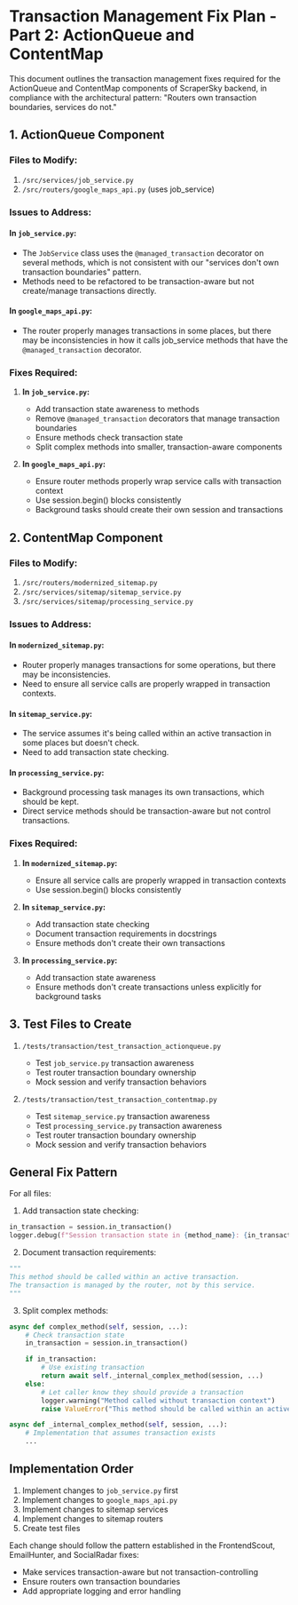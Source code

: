 # Transaction Management Fix Plan - Part 2: ActionQueue and ContentMap

This document outlines the transaction management fixes required for the ActionQueue and ContentMap components of ScraperSky backend, in compliance with the architectural pattern: "Routers own transaction boundaries, services do not."

## 1. ActionQueue Component

### Files to Modify:

1. `/src/services/job_service.py`
2. `/src/routers/google_maps_api.py` (uses job_service)

### Issues to Address:

#### In `job_service.py`:

- The `JobService` class uses the `@managed_transaction` decorator on several methods, which is not consistent with our "services don't own transaction boundaries" pattern.
- Methods need to be refactored to be transaction-aware but not create/manage transactions directly.

#### In `google_maps_api.py`:

- The router properly manages transactions in some places, but there may be inconsistencies in how it calls job_service methods that have the `@managed_transaction` decorator.

### Fixes Required:

1. **In `job_service.py`:**
   - Add transaction state awareness to methods
   - Remove `@managed_transaction` decorators that manage transaction boundaries
   - Ensure methods check transaction state
   - Split complex methods into smaller, transaction-aware components

2. **In `google_maps_api.py`:**
   - Ensure router methods properly wrap service calls with transaction context
   - Use session.begin() blocks consistently
   - Background tasks should create their own session and transactions

## 2. ContentMap Component

### Files to Modify:

1. `/src/routers/modernized_sitemap.py`
2. `/src/services/sitemap/sitemap_service.py`
3. `/src/services/sitemap/processing_service.py`

### Issues to Address:

#### In `modernized_sitemap.py`:

- Router properly manages transactions for some operations, but there may be inconsistencies.
- Need to ensure all service calls are properly wrapped in transaction contexts.

#### In `sitemap_service.py`:

- The service assumes it's being called within an active transaction in some places but doesn't check.
- Need to add transaction state checking.

#### In `processing_service.py`:

- Background processing task manages its own transactions, which should be kept.
- Direct service methods should be transaction-aware but not control transactions.

### Fixes Required:

1. **In `modernized_sitemap.py`:**
   - Ensure all service calls are properly wrapped in transaction contexts
   - Use session.begin() blocks consistently

2. **In `sitemap_service.py`:**
   - Add transaction state checking
   - Document transaction requirements in docstrings
   - Ensure methods don't create their own transactions

3. **In `processing_service.py`:**
   - Add transaction state awareness
   - Ensure methods don't create transactions unless explicitly for background tasks

## 3. Test Files to Create

1. `/tests/transaction/test_transaction_actionqueue.py`
   - Test `job_service.py` transaction awareness
   - Test router transaction boundary ownership
   - Mock session and verify transaction behaviors

2. `/tests/transaction/test_transaction_contentmap.py`
   - Test `sitemap_service.py` transaction awareness
   - Test `processing_service.py` transaction awareness
   - Test router transaction boundary ownership
   - Mock session and verify transaction behaviors

## General Fix Pattern

For all files:

1. Add transaction state checking:
```python
in_transaction = session.in_transaction()
logger.debug(f"Session transaction state in {method_name}: {in_transaction}")
```

2. Document transaction requirements:
```python
"""
This method should be called within an active transaction.
The transaction is managed by the router, not by this service.
"""
```

3. Split complex methods:
```python
async def complex_method(self, session, ...):
    # Check transaction state
    in_transaction = session.in_transaction()

    if in_transaction:
        # Use existing transaction
        return await self._internal_complex_method(session, ...)
    else:
        # Let caller know they should provide a transaction
        logger.warning("Method called without transaction context")
        raise ValueError("This method should be called within an active transaction")

async def _internal_complex_method(self, session, ...):
    # Implementation that assumes transaction exists
    ...
```

## Implementation Order

1. Implement changes to `job_service.py` first
2. Implement changes to `google_maps_api.py`
3. Implement changes to sitemap services
4. Implement changes to sitemap routers
5. Create test files

Each change should follow the pattern established in the FrontendScout, EmailHunter, and SocialRadar fixes:
- Make services transaction-aware but not transaction-controlling
- Ensure routers own transaction boundaries
- Add appropriate logging and error handling
